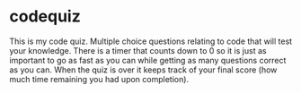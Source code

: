 # codequiz
This is my code quiz. Multiple choice questions relating to code that will test your knowledge. There is a timer that counts down to 0 so it is just as important to go as fast as you can while getting as many questions correct as you can. When the quiz is over it keeps track of your final score (how much time remaining you had upon completion).
